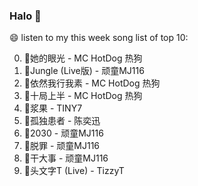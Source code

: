 

### Halo 👋

😄 listen to my this week song list of top 10:

0. 🌈她的眼光 - MC HotDog 热狗
1. 🌈Jungle (Live版) - 顽童MJ116
2. 🌈依然我行我素 - MC HotDog 热狗
3. 🌈十局上半 - MC HotDog 热狗
4. 🌈浆果 - TINY7
5. 🌈孤独患者 - 陈奕迅
6. 🌈2030 - 顽童MJ116
7. 🌈脱罪 - 顽童MJ116
8. 🌈干大事 - 顽童MJ116
9. 🌈头文字T (Live) - TizzyT

